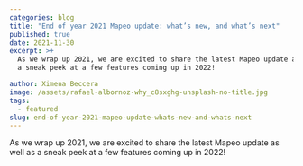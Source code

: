 ```yaml
---
categories: blog
title: "End of year 2021 Mapeo update: what’s new, and what’s next"
published: true
date: 2021-11-30
excerpt: >+
  As we wrap up 2021, we are excited to share the latest Mapeo update as well as
  a sneak peek at a few features coming up in 2022! 

author: Ximena Beccera
image: /assets/rafael-albornoz-why_c8sxghg-unsplash-no-title.jpg
tags:
  - featured
slug: end-of-year-2021-mapeo-update-whats-new-and-whats-next
---
```

As we wrap up 2021, we are excited to share the latest Mapeo update as well as a sneak peek at a few features coming up in 2022!